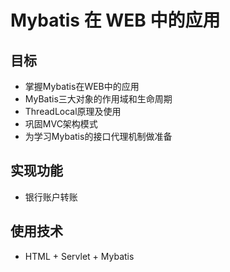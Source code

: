 # Mybatis 在 WEB 中的应用

## 目标

- 掌握Mybatis在WEB中的应用
- MyBatis三大对象的作用域和生命周期
- ThreadLocal原理及使用
- 巩固MVC架构模式
- 为学习Mybatis的接口代理机制做准备

## 实现功能

- 银行账户转账

## 使用技术

- HTML + Servlet + Mybatis
